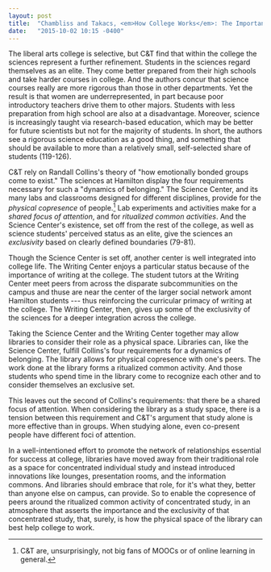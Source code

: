 ```yaml
---
layout: post
title:  "Chambliss and Takacs, <em>How College Works</em>: The Importance of Place"
date:   "2015-10-02 10:15 -0400"
---
```

<!-- 
new intro: C&T rely on Collins theory. What struck me is how material the theory is, how it's easy to see not just institutions contributing to dynamic belonging but spaces. Here's an example, from one of authors' favorite places: the Science Center. 

Then tension between exclusivity and critical librarianship inclusivity.
-->

The liberal arts college is selective, but C&T find that within the college the sciences represent a further refinement. Students in the sciences regard themselves as an elite. They come better prepared from their high schools and  take harder courses in college. And the authors concur that science courses really are more rigorous than those in other departments. Yet the result is that women are underrepresented, in part because poor introductory teachers drive them to other majors. Students with less preparation from high school are also at a disadvantage. Moreover, science is increasingly taught via research-based education, which may be better for future scientists but not for the majority of students. In short, the authors see a rigorous science education as a good thing, and something that should be available to more than a relatively small, self-selected share of students (119-126).

C&T rely on Randall Collins's theory of "how emotionally bonded groups come to exist." The sciences at Hamilton display the four requirements necessary for such a "dynamics of belonging." The Science Center, and its many labs and classrooms designed for different disciplines, provide for the _physical copresence_ of people.[^mooc] Lab experiments and activities make for a _shared focus of attention_, and for _ritualized common activities_. And the Science Center's existence, set off from the rest of the college, as well as science students' perceived status as an elite, give the sciences an _exclusivity_ based on clearly defined boundaries (79-81).

Though the Science Center is set off, another center is well integrated into college life. The Writing Center enjoys a particular status because of the importance of writing at the college. The student tutors at the Writing Center meet peers from across the disparate subcommunities on the campus and thuse are near the center of the larger social network amont Hamilton students --- thus reinforcing the curricular primacy of writing at the college. The Writing Center, then, gives up some of the exclusivity of the sciences for a deeper integration across the college.

Taking the Science Center and the Writing Center together may allow libraries to consider their role as a physical space. Libraries can, like the Science Center, fulfill Collins's four requirements for a dynamics of belonging. The library allows for physical copresence with one's peers. The work done at the library forms a ritualized common activity. And those students who spend time in the library come to recognize each other and to consider themselves an exclusive set.

This leaves out the second of Collins's requirements: that there be a shared focus of attention. When considering the library as a study space, there is a tension between this requirement and C&T's argument that study alone is more effective than in groups. When studying alone, even co-present people have different foci of attention. 

In a well-intentioned effort to promote the network of relationships essential for success at college, libraries have moved away from their traditional role as a space for concentrated individual study and instead introduced innovations like lounges, presentation rooms, and the information commons. And libraries should embrace that role, for it's what they, better than anyone else on campus, can provide. So to enable the copresence of peers around the ritualized common activity of concentrated study, in an atmosphere that asserts the importance and the exclusivity of that concentrated study, that, surely, is how the physical space of the library can best help college to work.

[^mooc]: C&T are, unsurprisingly, not big fans of MOOCs or of online learning in general.